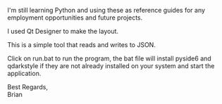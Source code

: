 I'm still learning Python and using these as reference guides for any employment opportunities and future projects.

I used Qt Designer to make the layout.

This is a simple tool that reads and writes to JSON.

Click on run.bat to run the program, the bat file will install pyside6 and qdarkstyle if they are not already installed on your system and start the application.

Best Regards,<br/>
Brian
